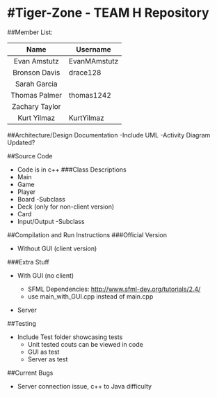 #Tiger-Zone - TEAM H Repository
==================

##Member List:

|     Name    	| Username 	    |
|:-----------:	|----------	    |
| Evan Amstutz  | EvanMAmstutz	|
| Bronson Davis | drace128 	    |
| Sarah Garcia  |          	    |
| Thomas Palmer | thomas1242    |
| Zachary Taylor|               |
| Kurt Yilmaz   | KurtYilmaz    |

##Architecture/Design Documentation
-Include UML
-Activity Diagram Updated?

##Source Code
- Code is in c++
###Class Descriptions
- Main
- Game
- Player
- Board
  -Subclass
- Deck (only for non-client version)
- Card
- Input/Output
  -Subclass


##Compilation and Run Instructions
###Official Version
- Without GUI (client version)

###Extra Stuff
- With GUI (no client)
  - SFML Dependencies: http://www.sfml-dev.org/tutorials/2.4/
  - use main_with_GUI.cpp instead of main.cpp
  
- Server

##Testing
- Include Test folder showcasing tests
  - Unit tested couts can be viewed in code
  - GUI as test
  - Server as test
  
##Current Bugs
- Server connection issue, c++ to Java difficulty
